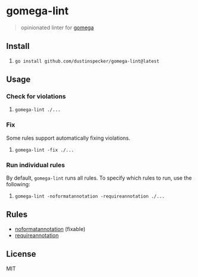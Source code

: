 # gomega-lint

> opinionated linter for [gomega](https://onsi.github.io/gomega/)

## Install

1. `go install github.com/dustinspecker/gomega-lint@latest`

## Usage

### Check for violations

1. `gomega-lint ./...`

### Fix

Some rules support automatically fixing violations.

1. `gomega-lint -fix ./...`

### Run individual rules

By default, `gomega-lint` runs all rules. To specify which rules to run, use the following:

1. `gomega-lint -noformatannotation -requireannotation ./...`

## Rules

- [noformatannotation](docs/rules/noformatannotation.md) (fixable)
- [requireannotation](docs/rules/requireannotation.md)

## License
MIT
